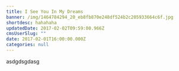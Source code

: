 ```yaml
---
title: I See You In My Dreams
banner: /img/1464784294_20_eb8fb870e248df524b2c205933664c6f.jpg
shortdesc: hahahaha
updatedDate: 2017-02-02T09:59:00.966Z
cmsUserSlug: ""
date: 2017-02-01T16:00:00.000Z
categories: null
---
```


asdgdsgdasg